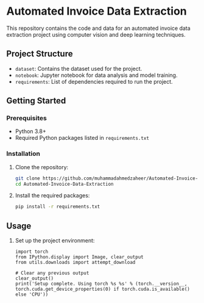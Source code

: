 # Automated Invoice Data Extraction

This repository contains the code and data for an automated invoice data extraction project using computer vision and deep learning techniques.

## Project Structure
- `dataset`: Contains the dataset used for the project.
- `notebook`: Jupyter notebook for data analysis and model training.
- `requirements`: List of dependencies required to run the project.

## Getting Started

### Prerequisites
- Python 3.8+
- Required Python packages listed in `requirements.txt`

### Installation

1. Clone the repository:
   ```bash
   git clone https://github.com/muhammadahmedzaheer/Automated-Invoice-Data-Extraction.git
   cd Automated-Invoice-Data-Extraction

2. Install the required packages:
   ```bash
   pip install -r requirements.txt

## Usage

1. Set up the project environment:
   ```
   import torch
   from IPython.display import Image, clear_output
   from utils.downloads import attempt_download

   # Clear any previous output
   clear_output()
   print('Setup complete. Using torch %s %s' % (torch.__version__, torch.cuda.get_device_properties(0) if torch.cuda.is_available() else 'CPU'))
